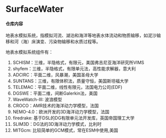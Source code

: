 # SurfaceWater

#### 仓库内容
   地表水模拟系统，指模拟河流、湖泊和海洋等地表水体流动和物质输移，如泥沙输移和河（海）床演变、污染物输移和水质过程等。
   
   地表水模拟系统组件有：
   
   1.  SCHISM：三维，半隐格式，有限元，美国弗吉尼亚海洋研究所VIMS
   2.  shyfem：三维，半隐格式，有限单元法，高性能求解器，意大利
   3.  ADCIRC：平面二维，风暴潮，美国圣母大学
   4.  SUNTANS：三维，有限体积法，质量守恒，美国斯坦福大学
   5.  TELEMAC：平面二维，线性有限元，法国电力公司(EDF)
   6.  DGSWE：平面二维，间断Galerkin法，美国
   7.  WaveWatch-III: 波浪模型
   8.  CROCO：AMR技术的海洋动力学模型，法国
   9.  NEMO-4.0：欧洲开发的3D海洋动力学模型，法国
   10. firedrake: 基于DSL的DG有限单元法开发库，英国帝国理工大学
   11. SLIM3D：DG法的3D海洋动力学模式，比利时
   12. MITGcm: 比较简单的GCM模式，常在ESM中使用,美国


